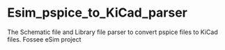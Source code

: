 # Esim_pspice_to_KiCad_parser
The Schematic file and Library file parser to convert pspice files to KiCad files. Fossee eSim project
